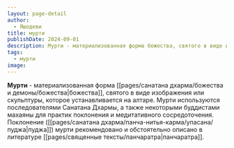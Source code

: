 ```yaml
---
layout: page-detail
author:
  - Яшодеви
title: мурти
publishDate: 2024-09-01
description: Мурти - материализованная форма божества, святого в виде изображения или скульптуры, которое устанавливается на алтаре.
tags:
  - мурти
image:
---
```

**Мурти** - материализованная форма [[pages/санатана дхарма/божества и демоны/божества|божества]], святого в виде изображения или скульптуры, которое устанавливается на алтаре. Мурти используются последователями Санатана Дхармы, а также некоторыми буддистами махаяны для практик поклонения и медитативного сосредоточения. Поклонение ([[pages/санатана дхарма/панча-нитья-карма/упасана/пуджа|пуджа]]) мурти рекомендовано и обстоятельно описано в литературе [[pages/священные тексты/панчаратра|панчаратра]].

